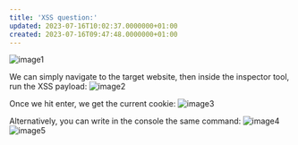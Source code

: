 ```yaml
---
title: 'XSS question:'
updated: 2023-07-16T10:02:37.0000000+01:00
created: 2023-07-16T09:47:48.0000000+01:00
---
```


![image1](../../../../../_resources/image1-108.png)

We can simply navigate to the target website, then inside the inspector tool, run the XSS payload:
![image2](../../../../../_resources/image2-87.png)

Once we hit enter, we get the current cookie:
![image3](../../../../../_resources/image3-73.png)

Alternatively, you can write in the console the same command:
![image4](../../../../../_resources/image4-62.png)
![image5](../../../../../_resources/image5-48.png)
